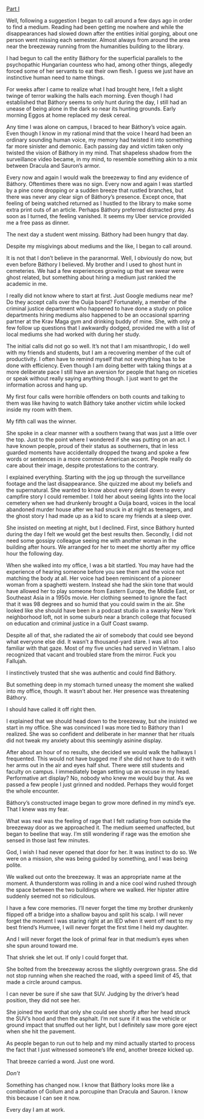  

[Part I](https://www.reddit.com/r/nosleep/comments/whey08/i_brought_it_with_me/)

Well, following a suggestion I began to call around a few days ago in order to find a medium. Reading had been getting me nowhere and while the disappearances had slowed down after the entities initial gorging, about one person went missing each semester. Almost always from around the area near the breezeway running from the humanities building to the library. 

I had begun to call the entity Báthory for the superficial parallels to the psychopathic Hungarian countess who had, among other things, allegedly forced some of her servants to eat their own flesh. I guess we just have an instinctive human need to name things. 

For weeks after I came to realize what I had brought here, I felt a slight twinge of terror walking the halls each morning. Even though I had established that Báthory seems to only hunt during the day, I still had an unease of being alone in the dark so near its hunting grounds. Early morning Eggos at home replaced my desk cereal. 

Any time I was alone on campus, I braced to hear Báthory’s voice again. Even though I know in my rational mind that the voice I heard had been an ordinary sounding human voice, my memory had twisted it into something far more sinister and demonic. Each passing day and victim taken only twisted the vision of Báthory in my mind. That shapeless shadow from the surveillance video became, in my mind, to resemble something akin to a mix between Dracula and Sauron’s armor. 

Every now and again I would walk the breezeway to find any evidence of Báthory. Oftentimes there was no sign. Every now and again I was startled by a pine cone dropping or a sudden breeze that rustled branches, but there was never any clear sign of Báthory’s presence. Except once, that feeling of being watched returned as I hustled to the library to make some extra print outs of an article. Perhaps Báthory preferred distracted prey. As soon as I turned, the feeling vanished. It seems my Uber service provided me a free pass as dinner. 

The next day a student went missing. Báthory had been hungry that day. 

Despite my misgivings about mediums and the like, I began to call around. 

It is not that I don’t believe in the paranormal. Well, I obviously do now, but even before Báthory I believed. My brother and I used to ghost hunt in cemeteries. We had a few experiences growing up that we swear were ghost related, but something about hiring a medium just rankled the academic in me. 

I really did not know where to start at first. Just Google mediums near me? Do they accept calls over the Ouija board? Fortunately, a member of the criminal justice department who happened to have done a study on police departments hiring mediums also happened to be an occasional sparring partner at the Krav Maga gym and drinking buddy of mine. She, with only a few follow up questions that I awkwardly dodged, provided me with a list of local mediums she had worked with during her study. 

The initial calls did not go so well. It’s not that I am misanthropic, I do well with my friends and students, but I am a recovering member of the cult of productivity. I often have to remind myself that not everything has to be done with efficiency. Even though I am doing better with taking things at a more deliberate pace I still have an aversion for people that hang on niceties or speak without really saying anything though. I just want to get the information across and hang up. 

My first four calls were horrible offenders on both counts and talking to them was like having to watch Báthory take another victim while locked inside my room with them. 

My fifth call was the winner. 

She spoke in a clear manner with a southern twang that was just a little over the top. Just to the point where I wondered if she was putting on an act. I have known people, proud of their status as southerners, that in less guarded moments have accidentally dropped the twang and spoke a few words or sentences in a more common American accent. People really do care about their image, despite protestations to the contrary. 

I explained everything. Starting with the jog up through the surveillance footage and the last disappearance. She quizzed me about my beliefs and the supernatural. She wanted to know about every detail down to every campfire story I could remember. I told her about seeing lights into the local cemetery when we had drunkenly brought a Ouija board, voices in the local abandoned murder house after we had snuck in at night as teenagers, and the ghost story I had made up as a kid to scare my friends at a sleep over. 

She insisted on meeting at night, but I declined. First, since Báthory hunted during the day I felt we would get the best results then. Secondly, I did not need some gossipy colleague seeing me with another woman in the building after hours. We arranged for her to meet me shortly after my office hour the following day. 

When she walked into my office, I was a bit startled. You may have had the experience of hearing someone before you see them and the voice not matching the body at all. Her voice had been reminiscent of a pioneer woman from a spaghetti western. Instead she had the skin tone that would have allowed her to play someone from Eastern Europe, the Middle East, or Southeast Asia in a 1950s movie. Her clothing seemed to ignore the fact that it was 98 degrees and so humid that you could swim in the air.  She looked like she should have been in a podcast studio in a swanky New York neighborhood loft, not in some suburb near a  branch college that focused on education and criminal justice in a Gulf Coast swamp. 

Despite all of that, she radiated the air of somebody that could see beyond what everyone else did. It wasn’t a thousand-yard stare. I was all too familiar with that gaze. Most of my five uncles had served in Vietnam. I also recognized that vacant and troubled stare from the mirror. Fuck you Fallujah. 

I instinctively trusted that she was authentic and could find Báthory. 

But something deep in my stomach turned uneasy the moment she walked into my office, though. It wasn’t about her. Her presence was threatening Báthory. 

I should have called it off right then.

I explained that we should head down to the breezeway, but she insisted we start in my office. She was convinced I was more tied to Báthory than I realized. She was so confident and deliberate in her manner that her rituals did not tweak my anxiety about this seemingly asinine display. 

After about an hour of no results, she decided we would walk the hallways I frequented. This would not have bugged me if she did not have to do it with her arms out in the air and eyes half shut. There were still students and faculty on campus. I immediately began setting up an excuse in my head. Performative art display? No, nobody who knew me would buy that. As we passed a few people I just grinned and nodded. Perhaps they would forget the whole encounter. 

Báthory’s constructed image began to grow more defined in my mind’s eye. That I knew was my fear.

What was real was the feeling of rage that I felt radiating from outside the breezeway door as we approached it. The medium seemed unaffected, but began to beeline that way. I’m still wondering if rage was the emotion she sensed in those last few minutes. 

God, I wish I had never opened that door for her. It was instinct to do so. We were on a mission, she was being guided by something, and I was being polite. 

We walked out onto the breezeway. It was an appropriate name at the moment. A thunderstorm was rolling in and a nice cool wind rushed through the space between the two buildings where we walked. Her hipster attire suddenly seemed not so ridiculous. 

I have a few core memories. I’ll never forget the time my brother drunkenly flipped off a bridge into a shallow bayou and split his scalp. I will never forget the moment I was staring right at an IED when it went off next to my best friend’s Humvee, I will never forget the first time I held my daughter. 

And I will never forget the look of primal fear in that medium’s eyes when she spun around toward me.

That shriek she let out. If only I could forget that. 

She bolted from the breezeway across the slightly overgrown grass. She did not stop running when she reached the road, with a speed limit of 45,  that made a circle around campus. 

I can never be sure if she saw that SUV. Judging by the driver’s head position, they did not see her. 

She joined the world that only she could see shortly after her head struck the SUV’s hood and then the asphalt. I’m not sure if it was the vehicle or ground impact that snuffed out her light, but I definitely saw more gore eject when she hit the pavement. 

As people began to run out to help and my mind actually started to process the fact that I just witnessed someone’s life end, another breeze kicked up. 

That breeze carried a word. Just one word. 

*Don’t*

Something has changed now. I know that Báthory looks more like a combination of Gollum and a porcupine than Dracula and Sauron. I know this because I can see it now. 

Every day I am at work.
